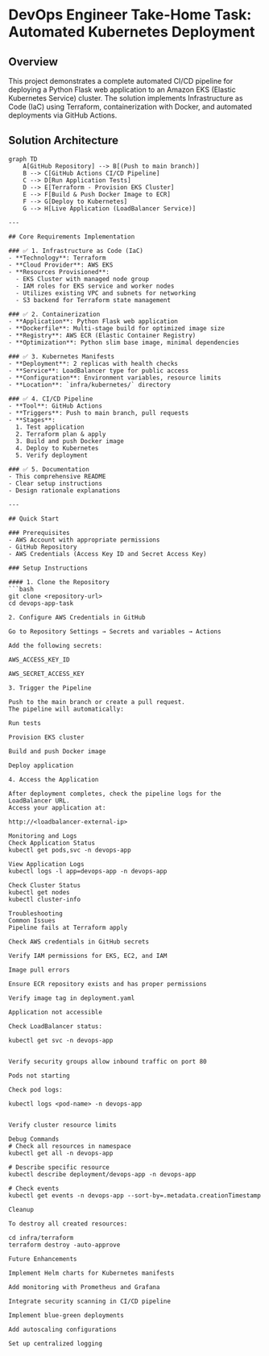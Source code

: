 # DevOps Engineer Take-Home Task: Automated Kubernetes Deployment

## Overview

This project demonstrates a complete automated CI/CD pipeline for deploying a Python Flask web application to an Amazon EKS (Elastic Kubernetes Service) cluster. The solution implements Infrastructure as Code (IaC) using Terraform, containerization with Docker, and automated deployments via GitHub Actions.

## Solution Architecture

```mermaid
graph TD
    A[GitHub Repository] --> B[(Push to main branch)]
    B --> C[GitHub Actions CI/CD Pipeline]
    C --> D[Run Application Tests]
    D --> E[Terraform - Provision EKS Cluster]
    E --> F[Build & Push Docker Image to ECR]
    F --> G[Deploy to Kubernetes]
    G --> H[Live Application (LoadBalancer Service)]

---

## Core Requirements Implementation

### ✅ 1. Infrastructure as Code (IaC)
- **Technology**: Terraform  
- **Cloud Provider**: AWS EKS  
- **Resources Provisioned**:
  - EKS Cluster with managed node group
  - IAM roles for EKS service and worker nodes
  - Utilizes existing VPC and subnets for networking
  - S3 backend for Terraform state management

### ✅ 2. Containerization
- **Application**: Python Flask web application  
- **Dockerfile**: Multi-stage build for optimized image size  
- **Registry**: AWS ECR (Elastic Container Registry)  
- **Optimization**: Python slim base image, minimal dependencies  

### ✅ 3. Kubernetes Manifests
- **Deployment**: 2 replicas with health checks  
- **Service**: LoadBalancer type for public access  
- **Configuration**: Environment variables, resource limits  
- **Location**: `infra/kubernetes/` directory  

### ✅ 4. CI/CD Pipeline
- **Tool**: GitHub Actions  
- **Triggers**: Push to main branch, pull requests  
- **Stages**:
  1. Test application  
  2. Terraform plan & apply  
  3. Build and push Docker image  
  4. Deploy to Kubernetes  
  5. Verify deployment  

### ✅ 5. Documentation
- This comprehensive README  
- Clear setup instructions  
- Design rationale explanations  

---

## Quick Start

### Prerequisites
- AWS Account with appropriate permissions  
- GitHub Repository  
- AWS Credentials (Access Key ID and Secret Access Key)  

### Setup Instructions

#### 1. Clone the Repository
```bash
git clone <repository-url>
cd devops-app-task

2. Configure AWS Credentials in GitHub

Go to Repository Settings → Secrets and variables → Actions

Add the following secrets:

AWS_ACCESS_KEY_ID

AWS_SECRET_ACCESS_KEY

3. Trigger the Pipeline

Push to the main branch or create a pull request.
The pipeline will automatically:

Run tests

Provision EKS cluster

Build and push Docker image

Deploy application

4. Access the Application

After deployment completes, check the pipeline logs for the LoadBalancer URL.
Access your application at:

http://<loadbalancer-external-ip>

Monitoring and Logs
Check Application Status
kubectl get pods,svc -n devops-app

View Application Logs
kubectl logs -l app=devops-app -n devops-app

Check Cluster Status
kubectl get nodes
kubectl cluster-info

Troubleshooting
Common Issues
Pipeline fails at Terraform apply

Check AWS credentials in GitHub secrets

Verify IAM permissions for EKS, EC2, and IAM

Image pull errors

Ensure ECR repository exists and has proper permissions

Verify image tag in deployment.yaml

Application not accessible

Check LoadBalancer status:

kubectl get svc -n devops-app


Verify security groups allow inbound traffic on port 80

Pods not starting

Check pod logs:

kubectl logs <pod-name> -n devops-app


Verify cluster resource limits

Debug Commands
# Check all resources in namespace
kubectl get all -n devops-app

# Describe specific resource
kubectl describe deployment/devops-app -n devops-app

# Check events
kubectl get events -n devops-app --sort-by=.metadata.creationTimestamp

Cleanup

To destroy all created resources:

cd infra/terraform
terraform destroy -auto-approve

Future Enhancements

Implement Helm charts for Kubernetes manifests

Add monitoring with Prometheus and Grafana

Integrate security scanning in CI/CD pipeline

Implement blue-green deployments

Add autoscaling configurations

Set up centralized logging
